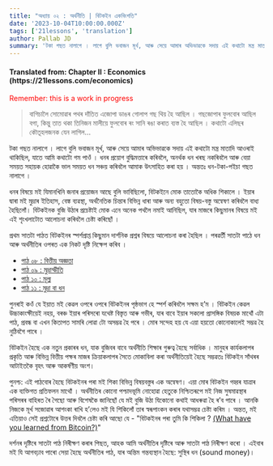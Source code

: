 ```yaml
---
title: "অধ্যায় ০২ : অৰ্থনীতি | বিটকইন একবিংশতি"
date: '2023-10-04T10:00:00.000Z'
tags: ['21lessons', 'translation']
author: Pallab JD
summary: 'টকা গছত নালাগে । লাগে বুলি ভবাজন মূৰ্খ, আৰু সেয়ে আমাৰ অভিভাৱকে সদায় এই কথাটো মন্ত্ৰ মাতাদি আওৰাই থাকিছিল, যাতে আমি কথাটো গম পাওঁ । ধনৰ প্ৰয়োগ বুদ্ধিমত্তাৰে কৰিবলৈ, অনৰ্থক ধন খৰছ নকৰিবলৈ আৰু বেয়া সময়ত সহায়ক হোৱাকৈ ভাল সময়ত ধন সঞ্চয় কৰিবলৈ আমাক উৎসাহিত কৰা হয় ।...'
---
```


<div style="textAlign:center">
    <h4> Translated from: Chapter II : Economics (https://21lessons.com/economics) </h4>
    <p style="color:red"> Remember: this is a work in progress </p>
</div>

> বাগিচালৈ সোমোৱাৰ পথৰ দাঁতিত এজোপা ডাঙৰ গোলাপ গছ থিয় হৈ আছিল ।
> গছজোপাৰ ফুলবোৰ আছিল বগা, কিন্তু তাত থকা তিনিজন মালীয়ে ফুলবোৰ ৰং সানি ৰঙা কৰাত ব্যস্ত হৈ আছিল ।
> কথাটো এলিছৰ কৌতূহলজনক যেন লাগিল...

টকা গছত নালাগে ।
লাগে বুলি ভবাজন মূৰ্খ, আৰু সেয়ে আমাৰ অভিভাৱকে সদায় এই কথাটো মন্ত্ৰ মাতাদি আওৰাই থাকিছিল, যাতে আমি কথাটো গম পাওঁ ।
ধনৰ প্ৰয়োগ বুদ্ধিমত্তাৰে কৰিবলৈ, অনৰ্থক ধন খৰছ নকৰিবলৈ আৰু বেয়া সময়ত সহায়ক হোৱাকৈ ভাল সময়ত ধন সঞ্চয় কৰিবলৈ আমাক উৎসাহিত কৰা হয় ।
অন্ততঃ ধন-টকা-পইচা গছত নালাগে ।

ধনৰ বিষয়ে মই যিমানখিনি জনাৰ প্ৰয়োজন আছে বুলি ভাবিছিলো, বিটকইনে মোক তাতোকৈ অধিক শিকালে ।
ইয়াৰ দ্বাৰা মই মুদ্ৰাৰ ইতিহাস, বেঙ্ক ব্যৱস্থা, অৰ্থনৈতিক চিন্তাৰ বিভিন্ন ধাৰা আৰু অন্য বহুতো বিষয়-বস্তু অন্বেষণ কৰিবলৈ বাধ্য হৈছিলোঁ।
বিটকইনক বুজি উঠাৰ প্ৰচেষ্টাই মোক এনে অনেক পথলৈ নমাই আনিছিল, যাৰ মাজৰে কিছুমানৰ বিষয়ে মই এই শৃংখলাটোত আলোচনা কৰিবলৈ চেষ্টা কৰিছোঁ ।

প্ৰথম সাতটা পাঠত বিটকইনৰ স্পৰ্শপ্ৰাপ্ত কিছুমান দাৰ্শনিক প্ৰশ্নৰ বিষয়ে আলোচনা কৰা হৈছিল ।
পৰৱৰ্তী সাতটা পাঠে ধন আৰু অৰ্থনীতিৰ ওপৰত এক নিকট দৃষ্টি নিক্ষেপ কৰিব ।

- [পাঠ ০৮ : বিত্তীয় অজ্ঞতা](/blog/21lessons/immutability-and-change)
- [পাঠ ০৯ : মুদ্ৰাস্ফীতি](/blog/21lessons/inflation)
- [পাঠ ১০ : মূল্য](/blog/21lessons/value)
- [পাঠ ১১ : মুদ্ৰা বা ধন](/blog/21lessons/money)

পুনৰাই কওঁ যে ইয়াত মই কেৱল ওপৰে ওপৰে বিটকইনৰ পৃষ্ঠভাগ হে স্পৰ্শ কৰিবলৈ সক্ষম হ’ম ।
বিটকইন কেৱল উচ্চাকাংক্ষীয়েই নহয়, বৰঞ্চ ইয়াৰ পৰিসৰো যথেষ্ট বিস্তৃত আৰু গভীৰ, যাৰ বাবে ইয়াৰ সকলো প্ৰাসঙ্গিক বিষয়ক মাথোঁ এটা পাঠ, প্ৰবন্ধ বা এখন কিতাপত সামৰি লোৱা টো অসম্ভৱ হৈ পৰে ।
মোৰ সন্দেহ হয় যে এয়া হয়তো কোনোকালেই সম্ভৱ হৈ নুঠিবগৈ পাৰে ।

বিটকইন হৈছে এক নতুন প্ৰকাৰৰ ধন, যাক বুজিবৰ বাবে অৰ্থনীতি শিক্ষাৰ গুৰুত্ব হৈছে সৰ্বাধিক ।
মানুহৰ কাৰ্যকলাপৰ প্ৰকৃতি আৰু বিভিন্ন বিত্তীয় পক্ষৰ মাজৰ ক্ৰিয়াকলাপৰ সৈতে মোকাবিলা কৰা অৰ্থনীতিয়েই হৈছে সম্ভৱতঃ বিটকইন সাঁথৰৰ আটাইতকৈ বৃহৎ আৰু আকৰ্ষণীয় অংশ।

পুনশ্চ: এই পাঠবোৰ হৈছে বিটকইনৰ পৰা মই শিকা বিভিন্ন বিষয়বস্তুৰ এক অন্বেষণ। এয়া মোৰ বিটকইন গহ্বৰ যাত্ৰাৰ এক ব্যক্তিগত প্ৰতিফলন মাথোঁ ।
অৰ্থনীতিৰ কোনো পশ্চাদভূমি নোহোৱা হেতুকে নিশ্চিতৰূপে মই নিজ সুষমাৱস্থাৰ পৰিসৰৰ বাহিৰত ৰৈ গৈছো আৰু বিশেষকৈ জানিছোঁ যে মই বুজি উঠা যিকোনো কথাই আধৰুৱা হৈ ৰ’ব পাৰে ।
আনকি নিজকে মূৰ্খ সজোৱাৰ আশংকা ৰাখি হ’লেও মই যি শিকিলোঁ তাৰ স্বৰূপাংকন কৰাৰ যথাসম্ভৱ চেষ্টা কৰিম ।
অন্তত, মই এতিয়াও সেই প্ৰশ্নটোৰে উত্তৰ দিবলৈ চেষ্টা কৰি আছো যে - "বিটকইনৰ পৰা তুমি কি শিকিলা ? [(What have you learned from Bitcoin?)](https://twitter.com/arjunblj/status/1050073234719293440)"

দৰ্শনৰ দৃষ্টিৰে সাতটা পাঠ নিৰীক্ষণ কৰাৰ পিছত, আহক আমি অৰ্থনীতিৰ দৃষ্টিৰে আৰু সাতটা পাঠ নিৰীক্ষণ কৰো ।
এইবাৰ মই যি আগবঢ়াব পাৰো সেয়া হৈছে অৰ্থনীতিৰ পাঠ, যাৰ অন্তিম গন্তব্যস্থান হৈছে: সুস্থিৰ ধন (sound money)।